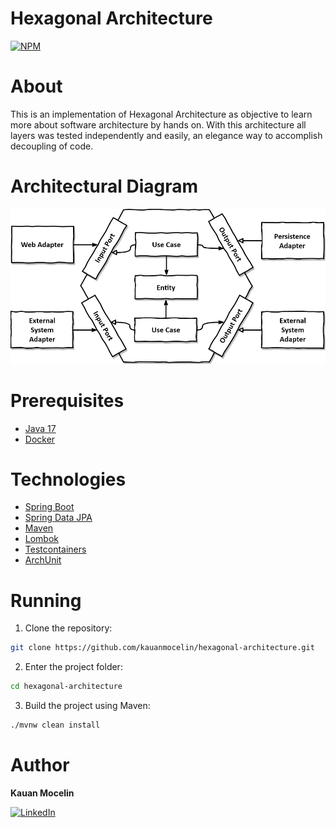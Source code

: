 # Hexagonal Architecture

[![NPM](https://img.shields.io/npm/l/react)](https://github.com/kauanmocelin/hexagonal-architecture/blob/main/LICENSE)

# About

This is an implementation of Hexagonal Architecture as objective to learn more about software architecture by hands on.
With this architecture all layers was tested independently and easily, an elegance way to accomplish decoupling of code.

# Architectural Diagram

![Hexagonal Architecture Diagram](hexagonal-architecture.png)

# Prerequisites

- [Java 17](https://openjdk.org/projects/jdk/17/)
- [Docker](https://docs.docker.com/get-started/get-docker/)

# Technologies

- [Spring Boot](https://spring.io/projects/spring-boot)
- [Spring Data JPA](https://spring.io/projects/spring-data-jpa)
- [Maven](https://maven.apache.org/download.cgi)
- [Lombok](https://projectlombok.org/)
- [Testcontainers](https://testcontainers.com/)
- [ArchUnit](https://www.archunit.org/)

# Running

1. Clone the repository:
```bash
git clone https://github.com/kauanmocelin/hexagonal-architecture.git
```

2. Enter the project folder: 
```bash
cd hexagonal-architecture
```

3. Build the project using Maven:
```bash
./mvnw clean install
```

# Author

**Kauan Mocelin**

[![LinkedIn](https://img.shields.io/badge/LinkedIn-0077B5?style=for-the-badge&logo=linkedin&logoColor=white)](https://www.linkedin.com/in/kauanmocelin/)
